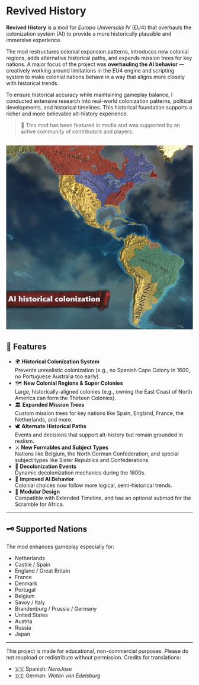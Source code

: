 # Revived History

**Revived History** is a mod for *Europa Universalis IV* (EU4) that overhauls the colonization system (AI) to provide a more historically plausible and immersive experience. 

The mod restructures colonial expansion patterns, introduces new colonial regions, adds alternative historical paths, and expands mission trees for key nations. A major focus of the project was **overhauling the AI behavior** — creatively working around limitations in the EU4 engine and scripting system to make colonial nations behave in a way that aligns more closely with historical trends.

To ensure historical accuracy while maintaining gameplay balance, I conducted extensive research into real-world colonization patterns, political developments, and historical timelines. This historical foundation supports a richer and more believable alt-history experience.

> 📰 This mod has been featured in media and was supported by an active community of contributors and players.

![Screenshot showing historical_ai](images/read_me_image.jpg)
---

## 🎯 Features

- 🌍 **Historical Colonization System**  
  Prevents unrealistic colonization (e.g., no Spanish Cape Colony in 1600, no Portuguese Australia too early).
- 🗺️ **New Colonial Regions & Super Colonies**  
  Large, historically-aligned colonies (e.g., owning the East Coast of North America can form the Thirteen Colonies).
- 🏛️ **Expanded Mission Trees**  
  Custom mission trees for key nations like Spain, England, France, the Netherlands, and more.
- 🕊️ **Alternate Historical Paths**  
  Events and decisions that support alt-history but remain grounded in realism.
- ⚔️ **New Formables and Subject Types**  
  Nations like Belgium, the North German Confederation, and special subject types like Sister Republics and Confederations.
- 📆 **Decolonization Events**  
  Dynamic decolonization mechanics during the 1800s.
- 🧭 **Improved AI Behavior**  
  Colonial choices now follow more logical, semi-historical trends.
- 🧩 **Modular Design**  
  Compatible with Extended Timeline, and has an optional submod for the Scramble for Africa.

---

## 🗝️ Supported Nations

The mod enhances gameplay especially for:

- Netherlands
- Castile / Spain
- England / Great Britain
- France
- Denmark
- Portugal
- Belgium
- Savoy / Italy
- Brandenburg / Prussia / Germany
- United States
- Austria
- Russia
- Japan

---
This project is made for educational, non-commercial purposes. Please do not reupload or redistribute without permission. Credits for translations:
- 🇪🇸 Spanish: *NeroJose*
- 🇩🇪 German: *Wotan von Edelsburg*
